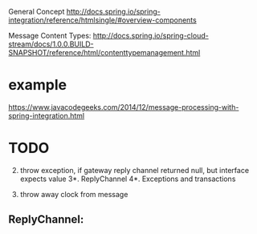 
General Concept
http://docs.spring.io/spring-integration/reference/htmlsingle/#overview-components

Message Content Types:
http://docs.spring.io/spring-cloud-stream/docs/1.0.0.BUILD-SNAPSHOT/reference/html/contenttypemanagement.html


# example
https://www.javacodegeeks.com/2014/12/message-processing-with-spring-integration.html

# TODO

2. throw exception, if gateway reply channel returned null, but interface expects value
3*. ReplyChannel
4*. Exceptions and transactions

1. throw away clock from message 

ReplyChannel: 
- 
